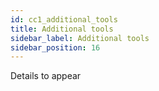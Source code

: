 ```yaml
---
id: cc1_additional_tools
title: Additional tools
sidebar_label: Additional tools
sidebar_position: 16
---
```


Details to appear